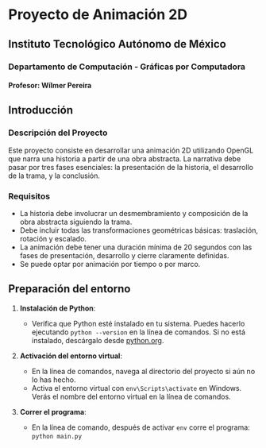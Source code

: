 # Proyecto de Animación 2D

## Instituto Tecnológico Autónomo de México
### Departamento de Computación - Gráficas por Computadora
#### Profesor: Wílmer Pereira

## Introducción

### Descripción del Proyecto
Este proyecto consiste en desarrollar una animación 2D utilizando OpenGL que narra una historia a partir de una obra abstracta. La narrativa debe pasar por tres fases esenciales: la presentación de la historia, el desarrollo de la trama, y la conclusión.

### Requisitos
- La historia debe involucrar un desmembramiento y composición de la obra abstracta siguiendo la trama.
- Debe incluir todas las transformaciones geométricas básicas: traslación, rotación y escalado.
- La animación debe tener una duración mínima de 20 segundos con las fases de presentación, desarrollo y cierre claramente definidas.
- Se puede optar por animación por tiempo o por marco.

## Preparación del entorno

1. **Instalación de Python**:
   - Verifica que Python esté instalado en tu sistema. Puedes hacerlo ejecutando `python --version` en la línea de comandos. Si no está instalado, descárgalo desde [python.org](https://www.python.org/downloads/).

2. **Activación del entorno virtual**:
   - En la línea de comandos, navega al directorio del proyecto si aún no lo has hecho.
   - Activa el entorno virtual con `env\Scripts\activate` en Windows. Verás el nombre del entorno virtual en la línea de comandos.

3. **Correr el programa**:
   - En la línea de comando, después de activar `env` corre el programa: `python main.py`


